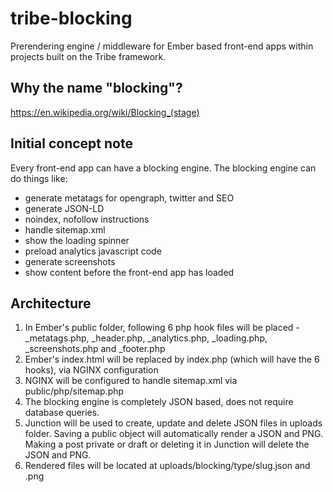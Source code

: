 # tribe-blocking
Prerendering engine / middleware for Ember based front-end apps within projects built on the Tribe framework.

## Why the name "blocking"?
https://en.wikipedia.org/wiki/Blocking_(stage)

## Initial concept note
Every front-end app can have a blocking engine.
The blocking engine can do things like:
- generate metatags for opengraph, twitter and SEO
- generate JSON-LD
- noindex, nofollow instructions
- handle sitemap.xml
- show the loading spinner
- preload analytics javascript code
- generate screenshots
- show content before the front-end app has loaded

## Architecture
1. In Ember's public folder, following 6 php hook files will be placed - _metatags.php, _header.php, _analytics.php, _loading.php, _screenshots.php and _footer.php
3. Ember's index.html will be replaced by index.php (which will have the 6 hooks), via NGINX configuration
4. NGINX will be configured to handle sitemap.xml via public/php/sitemap.php
5. The blocking engine is completely JSON based, does not require database queries.
6. Junction will be used to create, update and delete JSON files in uploads folder. Saving a public object will automatically render a JSON and PNG. Making a post private or draft or deleting it in Junction will delete the JSON and PNG.
7. Rendered files will be located at uploads/blocking/type/slug.json and .png
